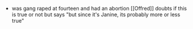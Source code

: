 - was gang raped at fourteen and had an abortion
[[Offred]] doubts if this is true or not but says "but since it's Janine, its probably more or less true"